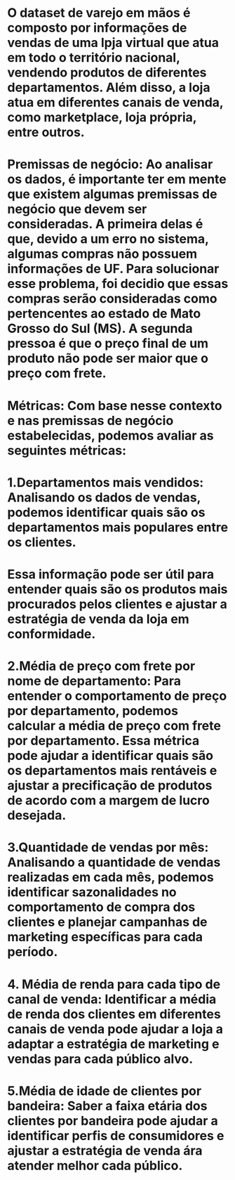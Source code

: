 # O dataset de varejo em mãos é composto por informações de vendas de uma lpja virtual que atua em todo o território nacional, vendendo produtos de diferentes departamentos. Além disso, a loja atua em diferentes canais de venda, como marketplace, loja própria, entre outros. 
# Premissas de negócio: Ao analisar os dados, é importante ter em mente que existem algumas premissas de negócio que devem ser consideradas. A primeira delas é que, devido a um erro no sistema, algumas compras não possuem informações de UF. Para solucionar esse problema, foi decidio que essas compras serão consideradas como pertencentes ao estado de Mato Grosso do Sul (MS). A segunda pressoa é que o preço final de um produto não pode ser maior que o preço com frete.
#
# Métricas: Com base nesse contexto e nas premissas de negócio estabelecidas, podemos avaliar as seguintes métricas:
#    1.Departamentos mais vendidos: Analisando os dados de vendas, podemos identificar quais são os departamentos mais populares entre os clientes. 
#    Essa informação pode ser útil para entender quais são os produtos mais procurados pelos clientes e ajustar a estratégia de venda da loja em conformidade.
#    2.Média de preço com frete por nome de departamento: Para entender o comportamento de preço por departamento, podemos calcular a média de preço com frete por departamento. Essa métrica pode ajudar a identificar quais são os departamentos mais rentáveis e ajustar a precificação de produtos de acordo com a margem de lucro desejada.
#    3.Quantidade de vendas por mês: Analisando a quantidade de vendas realizadas em cada mês, podemos identificar sazonalidades no comportamento de compra dos clientes e planejar campanhas de marketing específicas para cada período.
#    4. Média de renda para cada tipo de canal de venda: Identificar a média de renda dos clientes em diferentes canais de venda pode ajudar a loja a adaptar a estratégia de marketing e vendas para cada público alvo.
#    5.Média de idade de clientes por bandeira: Saber a faixa etária dos clientes por bandeira pode ajudar a identificar perfis de consumidores e ajustar a estratégia de venda ára atender melhor cada público.
